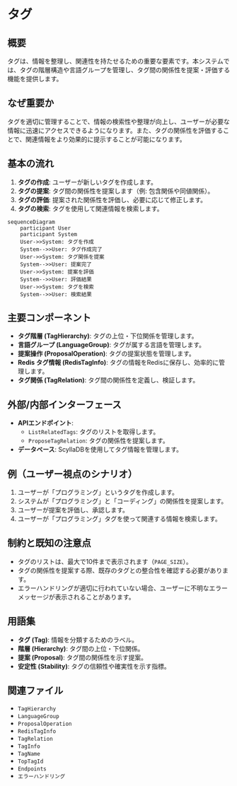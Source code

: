 # タグ

## 概要
タグは、情報を整理し、関連性を持たせるための重要な要素です。本システムでは、タグの階層構造や言語グループを管理し、タグ間の関係性を提案・評価する機能を提供します。

## なぜ重要か
タグを適切に管理することで、情報の検索性や整理が向上し、ユーザーが必要な情報に迅速にアクセスできるようになります。また、タグの関係性を評価することで、関連情報をより効果的に提示することが可能になります。

## 基本の流れ
1. **タグの作成**: ユーザーが新しいタグを作成します。
2. **タグの提案**: タグ間の関係性を提案します（例: 包含関係や同値関係）。
3. **タグの評価**: 提案された関係性を評価し、必要に応じて修正します。
4. **タグの検索**: タグを使用して関連情報を検索します。

```mermaid
sequenceDiagram
    participant User
    participant System
    User->>System: タグを作成
    System-->>User: タグ作成完了
    User->>System: タグ関係を提案
    System-->>User: 提案完了
    User->>System: 提案を評価
    System-->>User: 評価結果
    User->>System: タグを検索
    System-->>User: 検索結果
```

## 主要コンポーネント
- **タグ階層 (TagHierarchy)**: タグの上位・下位関係を管理します。
- **言語グループ (LanguageGroup)**: タグが属する言語を管理します。
- **提案操作 (ProposalOperation)**: タグの提案状態を管理します。
- **Redis タグ情報 (RedisTagInfo)**: タグの情報をRedisに保存し、効率的に管理します。
- **タグ関係 (TagRelation)**: タグ間の関係性を定義し、検証します。

## 外部/内部インターフェース
- **APIエンドポイント**:
  - `ListRelatedTags`: タグのリストを取得します。
  - `ProposeTagRelation`: タグの関係性を提案します。
- **データベース**: ScyllaDBを使用してタグ情報を管理します。

## 例（ユーザー視点のシナリオ）
1. ユーザーが「プログラミング」というタグを作成します。
2. システムが「プログラミング」と「コーディング」の関係性を提案します。
3. ユーザーが提案を評価し、承認します。
4. ユーザーが「プログラミング」タグを使って関連する情報を検索します。

## 制約と既知の注意点
- タグのリストは、最大で10件まで表示されます（`PAGE_SIZE`）。
- タグの関係性を提案する際、既存のタグとの整合性を確認する必要があります。
- エラーハンドリングが適切に行われていない場合、ユーザーに不明なエラーメッセージが表示されることがあります。

## 用語集
- **タグ (Tag)**: 情報を分類するためのラベル。
- **階層 (Hierarchy)**: タグ間の上位・下位関係。
- **提案 (Proposal)**: タグ間の関係性を示す提案。
- **安定性 (Stability)**: タグの信頼性や確実性を示す指標。

## 関連ファイル
- `TagHierarchy`
- `LanguageGroup`
- `ProposalOperation`
- `RedisTagInfo`
- `TagRelation`
- `TagInfo`
- `TagName`
- `TopTagId`
- `Endpoints`
- `エラーハンドリング`